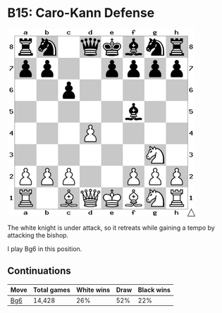 # B15: Caro-Kann Defense

![Position](position.png)

The white knight is under attack, so it retreats while gaining a tempo by
attacking the bishop.

I play Bg6 in this position.

## Continuations

Move                  | Total games | White wins | Draw | Black wins
----------------------|-------------|------------|------|-----------
[Bg6](Bg6/index.md)   | 14,428      | 26%        | 52%  | 22%

